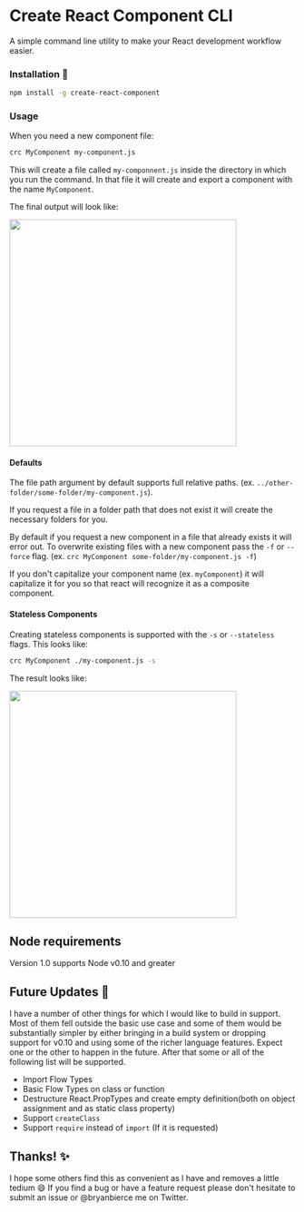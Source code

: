 # Create React Component CLI

A simple command line utility to make your React development workflow easier.

### Installation :floppy_disk:

```sh
npm install -g create-react-component
```


### Usage

When you need a new component file:

```sh
crc MyComponent my-component.js
```

This will create a file called `my-componnent.js` inside the directory in which you run the command. In that file it will create and export a component with the name `MyComponent`.

The final output will look like:

<img width="400" src="https://cloud.githubusercontent.com/assets/11323991/21996204/e718958c-dbdd-11e6-844b-ff313dfd387f.png">

#### Defaults

The file path argument by default supports full relative paths. (ex. `../other-folder/some-folder/my-component.js`).

If you request a file in a folder path that does not exist it will create the necessary folders for you.

By default if you request a new component in a file that already exists it will error out. To overwrite existing files with a new component pass the `-f` or `--force` flag.
(ex. `crc MyComponent some-folder/my-component.js -f`)

If you don't capitalize your component name (ex. `myComponent`) it will capitalize it for you so that react will recognize it as a composite component.

#### Stateless Components

Creating stateless components is supported with the `-s` or `--stateless` flags. This looks like:

```sh
crc MyComponent ./my-component.js -s
```

The result looks like:

<img width="400" src="https://cloud.githubusercontent.com/assets/11323991/21996526/858929f6-dbdf-11e6-918c-af7ac8e95f95.png">


## Node requirements

Version 1.0 supports Node v0.10 and greater


## Future Updates :calendar:

I have a number of other things for which I would like to build in support. Most of them fell outside the basic use case and some of them would be substantially simpler by either bringing in a build system or dropping support for v0.10 and using some of the richer language features. Expect one or the other to happen in the future. After that some or all of the following list will be supported.

* Import Flow Types
* Basic Flow Types on class or function
* Destructure React.PropTypes and create empty definition(both on object assignment and as static class property)
* Support `createClass`
* Support `require` instead of `import` (If it is requested)



## Thanks! :sparkles:

I hope some others find this as convenient as I have and removes a little tedium :smile:  If you find a bug or have a feature request please don't hesitate to submit an issue or @bryanbierce me on Twitter.

